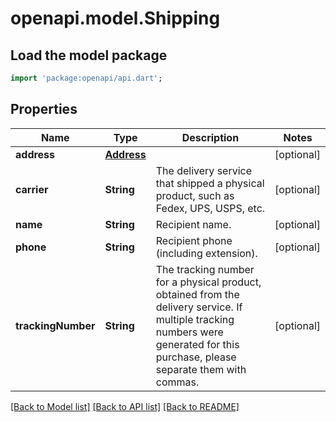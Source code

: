 # openapi.model.Shipping

## Load the model package
```dart
import 'package:openapi/api.dart';
```

## Properties
Name | Type | Description | Notes
------------ | ------------- | ------------- | -------------
**address** | [**Address**](Address.md) |  | [optional] 
**carrier** | **String** | The delivery service that shipped a physical product, such as Fedex, UPS, USPS, etc. | [optional] 
**name** | **String** | Recipient name. | [optional] 
**phone** | **String** | Recipient phone (including extension). | [optional] 
**trackingNumber** | **String** | The tracking number for a physical product, obtained from the delivery service. If multiple tracking numbers were generated for this purchase, please separate them with commas. | [optional] 

[[Back to Model list]](../README.md#documentation-for-models) [[Back to API list]](../README.md#documentation-for-api-endpoints) [[Back to README]](../README.md)


